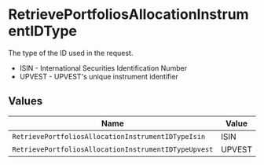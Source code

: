 # RetrievePortfoliosAllocationInstrumentIDType

The type of the ID used in the request.
* ISIN - International Securities Identification Number
* UPVEST - UPVEST's unique instrument identifier


## Values

| Name                                                 | Value                                                |
| ---------------------------------------------------- | ---------------------------------------------------- |
| `RetrievePortfoliosAllocationInstrumentIDTypeIsin`   | ISIN                                                 |
| `RetrievePortfoliosAllocationInstrumentIDTypeUpvest` | UPVEST                                               |